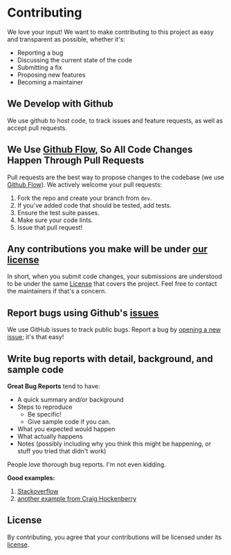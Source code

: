 # Contributing
We love your input! We want to make contributing to this project as easy and transparent as possible, whether it's:

- Reporting a bug
- Discussing the current state of the code
- Submitting a fix
- Proposing new features
- Becoming a maintainer

## We Develop with Github
We use github to host code, to track issues and feature requests, as well as accept pull requests.

## We Use [Github Flow](https://guides.github.com/introduction/flow/index.html), So All Code Changes Happen Through Pull Requests
Pull requests are the best way to propose changes to the codebase (we use [Github Flow](https://guides.github.com/introduction/flow/index.html)). We actively welcome your pull requests:

1. Fork the repo and create your branch from `dev`.
2. If you've added code that should be tested, add tests.
3. Ensure the test suite passes.
4. Make sure your code lints.
5. Issue that pull request!

## Any contributions you make will be under [our license](https://github.com/AtlantPlatform/atlant-dex/blob/master/LICENSE)
In short, when you submit code changes, your submissions are understood to be under the same [License](https://github.com/AtlantPlatform/atlant-dex/blob/master/LICENSE) that covers the project. Feel free to contact the maintainers if that's a concern.

## Report bugs using Github's [issues](https://github.com/AtlantPlatform/atlant-dex/issues)
We use GitHub issues to track public bugs. Report a bug by [opening a new issue](https://github.com/AtlantPlatform/atlant-dex/issues/new); it's that easy!

## Write bug reports with detail, background, and sample code

**Great Bug Reports** tend to have:

- A quick summary and/or background
- Steps to reproduce
  - Be specific!
  - Give sample code if you can.
- What you expected would happen
- What actually happens
- Notes (possibly including why you think this might be happening, or stuff you tried that didn't work)

People *love* thorough bug reports. I'm not even kidding.

**Good examples:** 

1. [Stackoverflow](http://stackoverflow.com/q/12488905/180626)
2. [another example from Craig Hockenberry](http://www.openradar.me/11905408)


## License
By contributing, you agree that your contributions will be licensed under its [license](https://github.com/AtlantPlatform/atlant-dex/blob/master/LICENSE).